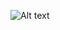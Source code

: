 ![Alt text](https://www.mediafire.com/view/n6svgqf9thi6cey/Screenshot_from_2023-02-25_18-01-41.png/file)
